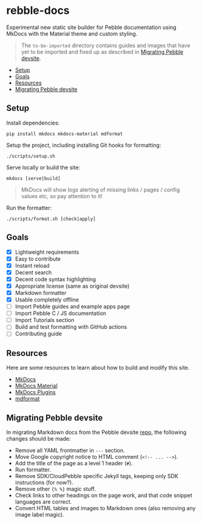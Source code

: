 # rebble-docs

Experimental new static site builder for Pebble documentation using MkDocs with
the Material theme and custom styling.

> The `to-be-imported` directory contains guides and images that have yet to
> be imported and fixed up as described in
> [Migrating Pebble devsite](#migrating-pebble-devsite).

- [Setup](#setup)
- [Goals](#goals)
- [Resources](#resources)
- [Migrating Pebble devsite](#migrating-pebble-devsite)

## Setup

Install dependencies:

```
pip install mkdocs mkdocs-material mdformat
```

Setup the project, including installing Git hooks for formatting:

```
./scripts/setup.sh
```

Serve locally or build the site:

```
mkdocs [serve|build]
```

> MkDocs will show logs alerting of missing links / pages / config values etc,
> so pay attention to it!

Run the formatter:

```
./scripts/format.sh [check|apply]
```

## Goals

- [x] Lightweight requirements
- [x] Easy to contribute
- [x] Instant reload
- [x] Decent search
- [x] Decent code syntax highlighting
- [x] Appropriate license (same as original devsite)
- [x] Markdown formatter
- [x] Usable completely offline
- [ ] Import Pebble guides and example apps page
- [ ] Import Pebble C / JS documentation
- [ ] Import Tutorials section
- [ ] Build and test formatting with GitHub actions
- [ ] Contributing guide

## Resources

Here are some resources to learn about how to build and modify this site.

- [MkDocs](https://www.mkdocs.org/)
- [MkDocs Material](https://squidfunk.github.io/mkdocs-material/setup/)
- [MkDocs Plugins](https://github.com/mkdocs/catalog)
- [mdformat](https://github.com/hukkin/mdformat)

## Migrating Pebble devsite

In migrating Markdown docs from the Pebble devsite
[repo](https://github.com/google/pebble), the following changes should be made:

- Remove all YAML frontmatter in `---` section.
- Move Google copyright notice to HTML comment (`<!-- ... -->`).
- Add the title of the page as a level 1 header (`#`).
- Run formatter.
- Remove SDK/CloudPebble specific Jekyll tags, keeping only SDK instructions (for now?).
- Remove other `{% %}` magic stuff.
- Check links to other headings on the page work, and that code snippet languages are correct.
- Convert HTML tables and images to Markdown ones (also removing any image label magic).
